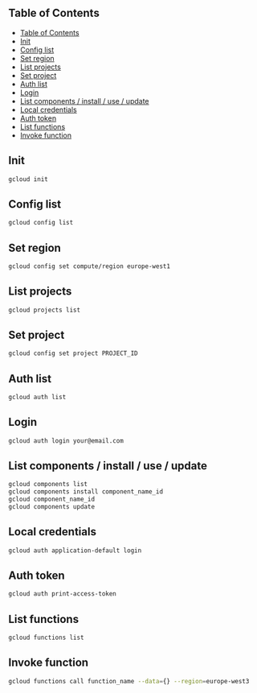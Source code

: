 ## Table of Contents

- [Table of Contents](#table-of-contents)
- [Init](#init)
- [Config list](#config-list)
- [Set region](#set-region)
- [List projects](#list-projects)
- [Set project](#set-project)
- [Auth list](#auth-list)
- [Login](#login)
- [List components / install / use / update](#list-components--install--use--update)
- [Local credentials](#local-credentials)
- [Auth token](#auth-token)
- [List functions](#list-functions)
- [Invoke function](#invoke-function)

## Init

```bash
gcloud init
```

## Config list

```bash
gcloud config list
```

## Set region

```bash
gcloud config set compute/region europe-west1
```

## List projects

```bash
gcloud projects list
```

## Set project

```bash
gcloud config set project PROJECT_ID
```

## Auth list

```bash
gcloud auth list
```

## Login

```bash
gcloud auth login your@email.com
```

## List components / install / use / update

```bash
gcloud components list
gcloud components install component_name_id
gcloud component_name_id
gcloud components update
```

## Local credentials

```bash
gcloud auth application-default login
```

## Auth token

```bash
gcloud auth print-access-token
```

## List functions

```bash
gcloud functions list
```

## Invoke function

```bash
gcloud functions call function_name --data={} --region=europe-west3
```
